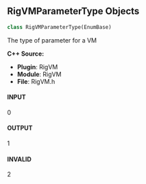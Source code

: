 ## RigVMParameterType Objects

```python
class RigVMParameterType(EnumBase)
```

The type of parameter for a VM

**C++ Source:**

- **Plugin**: RigVM
- **Module**: RigVM
- **File**: RigVM.h

<a id="unreal.RigVMParameterType.INPUT"></a>

#### INPUT

0

<a id="unreal.RigVMParameterType.OUTPUT"></a>

#### OUTPUT

1

<a id="unreal.RigVMParameterType.INVALID"></a>

#### INVALID

2

<a id="unreal.RigVMUserWorkflowType"></a>